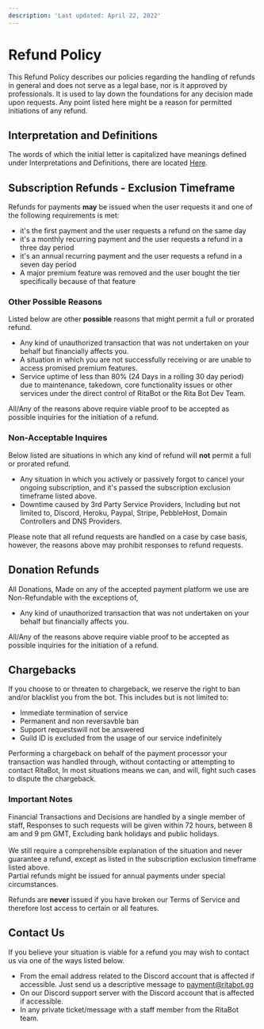 ```yaml
---
description: 'Last updated: April 22, 2022'
---
```


# Refund Policy

This Refund Policy describes our policies regarding the handling of refunds in general and does not serve as a legal base, nor is it approved by professionals. It is used to lay down the foundations for any decision made upon requests. Any point listed here might be a reason for permitted initiations of any refund.

## Interpretation and Definitions

The words of which the initial letter is capitalized have meanings defined under Interpretations and Definitions, there are located [Here](interpretation-and-definitions.md).&#x20;

## **Subscription Refunds -** Exclusion Timeframe

Refunds for payments **may** be issued when the user requests it and one of the following requirements is met:

* it's the first payment and the user requests a refund on the same day
* it's a monthly recurring payment and the user requests a refund in a three day period
* it's an annual recurring payment and the user requests a refund in a seven day period
* A major premium feature was removed and the user bought the tier specifically because of that feature

### Other Possible Reasons

Listed below are other **possible** reasons that might permit a full or prorated refund.

* Any kind of unauthorized transaction that was not undertaken on your behalf but financially affects you.
* A situation in which you are not successfully receiving or are unable to access promised premium features.
* Service uptime of less than 80% (24 Days in a rolling 30 day period) due to maintenance, takedown, core functionality issues or other services under the direct control of RitaBot or the Rita Bot Dev Team.&#x20;

All/Any of the reasons above require viable proof to be accepted as possible inquiries for the initiation of a refund.

### Non-Acceptable Inquires

Below listed are situations in which any kind of refund will **not** permit a full or prorated refund.

* Any situation in which you actively or passively forgot to cancel your ongoing subscription, and it's passed the subscription exclusion timeframe listed above.
* Downtime caused by 3rd Party Service Providers, Including but not limited to, Discord, Heroku, Paypal, Stripe, PebbleHost, Domain Controllers and DNS Providers.

Please note that all refund requests are handled on a case by case basis, however, the reasons above may prohibit responses to refund requests.

## Donation Refunds

All Donations, Made on any of the accepted payment platform we use are Non-Refundable with the exceptions of,

* Any kind of unauthorized transaction that was not undertaken on your behalf but financially affects you.

All/Any of the reasons above require viable proof to be accepted as possible inquiries for the initiation of a refund.

## Chargebacks

If you choose to or threaten to chargeback, we reserve the right to ban and/or blacklist you from the bot. This includes but is not limited to:

* Immediate termination of service
* Permanent and non reversavble ban
* Support requestswill not be answered
* Guild ID is excluded from the usage of our service indefinitely

Performing a chargeback on behalf of the payment processor your transaction was handled through, without contacting or attempting to contact RitaBot, In most situations means we can, and will, fight such cases to dispute the chargeback.

### Important Notes

Financial Transactions and Decisions are handled by a single member of staff, Responses to such requests will be given within 72 hours, between 8 am and 9 pm GMT, Excluding bank holidays and public holidays.\
\
We still require a comprehensible explanation of the situation and never guarantee a refund, except as listed in the subscription exclusion timeframe listed above.\
Partial refunds might be issued for annual payments under special circumstances.

Refunds are **never** issued if you have broken our Terms of Service and therefore lost access to certain or all features.

## Contact Us

If you believe your situation is viable for a refund you may wish to contact us via one of the ways listed below.

* From the email address related to the Discord account that is affected if accessible. Just send us a descriptive message to [payment@ritabot.gg](mailto:payment@ritabot.gg)
* On our Discord support server with the Discord account that is affected if accessible.&#x20;
* In any private ticket/message with a staff member from the RitaBot team.&#x20;
